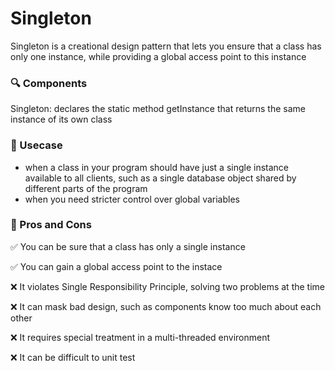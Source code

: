 # Singleton

Singleton is a creational design pattern that lets you ensure that a class has only one instance, while providing a global access point to this instance

### :mag: Components
Singleton: declares the static method getInstance that returns the same instance of its own class 

### :key: Usecase
- when a class in your program should have just a single instance available to all clients, such as a single database object shared by different parts of the program 
- when you need stricter control over global variables

### :memo: Pros and Cons
:white_check_mark: You can be sure that a class has only a single instance

:white_check_mark: You can gain a global access point to the instace

:x: It violates Single Responsibility Principle, solving two problems at the time

:x: It can mask bad design, such as components know too much about each other

:x: It requires special treatment in a multi-threaded environment

:x: It can be difficult to unit test
